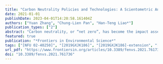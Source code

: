 ```yaml
---
title: "Carbon Neutrality Policies and Technologies: A Scientometric Analysis of Social Science Disciplines"
date: 2021-01-01
publishDate: 2023-04-01T14:20:58.161404Z
authors: ["Yuan Zhang", "Chung-Lien Pan", "Han-Teng Liao*"]
publication_types: ["2"]
abstract: "Carbon neutrality, or “net zero”, has become the impact assessment project of human impact on Earth, increasingly structured to examine the implications, for the environment and people, of proposed actions and consequences of inaction. International and local collaboration efforts have been made with the aim of achieving carbon neutrality or “net-zero” emissions; thus, policies and technological innovations have been developed. Such impact-oriented risk assessment and control efforts amount to carbon-neutral pathways. Although such pathways may diverge in terms of energy, resources, and cost, it is critical to summarize essential and promising preparatory work on related policies and technologies to inform both policy-makers and social scientists to take actions. Through a scientometric analysis and systematic review of the latest social science literature, the study identified the size, scope and exemplar work for each social science discipline on carbon neutrality, based on 907 articles collected in early 2021 from the Web of Science database. This study reveals a set of disciplines focusing on certain common and distinct aspects of carbon neutrality. By outlining the possibilities and application areas for future research and policy development for socio-technical transition towards a net-zero or post-carbon future, this study has contributed to the understanding of the global efforts to achieve a clearer and viable carbon-neutral pathway. In conclusion, as many aspects of the planet and humans have become datafied, digitized, and networked, carbon neutrality, as the ecological indicator that guide human production and consumption patterns, must take on a central role in guiding our conscious green digital transformation of many political, economic, social and psychological aspects of our societies according to the existing and emerging social science knowledge."
featured: true
publication: "*Frontiers in Environmental Science*"
tags: ["[NFU 02-40250]", "[2019GXJK186]", "[2019GXJK186]-extension", "[2020WTSCX138]"]
url_pdf: "https://www.frontiersin.org/articles/10.3389/fenvs.2021.761736"
doi: "10.3389/fenvs.2021.761736"
---
```



